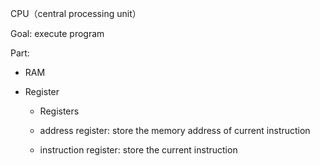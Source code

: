 CPU（central processing unit）

Goal: execute program

Part:

- RAM

- Register

  - Registers

  - address register: store the memory address of current instruction

  - instruction register: store the current instruction

